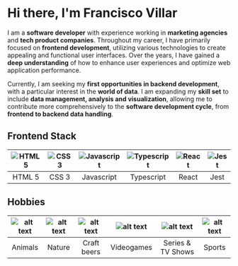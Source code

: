 # Hi there, I'm Francisco Villar

I am a **software developer** with experience working in **marketing agencies** and **tech product companies**. Throughout my career, I have primarily focused on **frontend development**, utilizing various technologies to create appealing and functional user interfaces. Over the years, I have gained a **deep understanding** of how to enhance user experiences and optimize web application performance.

Currently, I am seeking my **first opportunities in backend development**, with a particular interest in the **world of data**. I am expanding my **skill set** to include **data management, analysis and visualization**, allowing me to contribute more comprehensively to the **software development cycle**, from **frontend to backend data handling**.

## Frontend Stack

| ![HTML5](https://img.icons8.com/?size=80&id=9nmz9TYzN8iO&format=png) | <div align="center">![CSS3](https://img.icons8.com/?size=80&id=38273&format=png)</div> | ![Javascript](https://img.icons8.com/?size=75&id=39853&format=png) | ![Typescript](https://img.icons8.com/?size=75&id=vMqgHSToxrJR&format=png) | ![React](https://img.icons8.com/?size=60&id=viH7JJy51bHj&format=png) | ![Jest](https://img.icons8.com/?size=50&id=oL2HGqCJ4Qhd&format=png) |
| -------------------------------------------------------------------- | -------------------------------------------------------------------------------------- | ------------------------------------------------------------------ | ------------------------------------------------------------------------- | -------------------------------------------------------------------- | ------------------------------------------------------------------- |
| <div align="center">HTML 5</div>                                     | <div align="center">CSS 3</div>                                                        | <div align="center">Javascript</div>                               | <div align="center">Typescript</div>                                      | <div align="center">React</div>                                      | <div align="center">Jest</div>                                      |

## Hobbies

| ![alt text](https://img.icons8.com/?size=60&id=L1yZTefUXeMg&format=png) | ![alt text](https://img.icons8.com/?size=70&id=92490&format=png) | ![alt text](https://img.icons8.com/?size=65&id=103044&format=png) | ![alt text](https://img.icons8.com/?size=75&id=vrrv8NfBAFq0&format=png) | ![alt text](https://img.icons8.com/?size=70&id=bMGZKjmgHUjb&format=png) | ![alt text](https://img.icons8.com/?size=70&id=6fCi-Z-vqJtZ&format=png) |
| ----------------------------------------------------------------------- | ---------------------------------------------------------------- | ----------------------------------------------------------------- | ----------------------------------------------------------------------- | ----------------------------------------------------------------------- | ----------------------------------------------------------------------- |
| <div align="center">Animals</div>                                       | <div align="center">Nature</div>                                 | <div align="center">Craft beers</div>                             | <div align="center">Videogames</div>                                    | <div align="center">Series & TV Shows</div>                             | <div align="center">Sports</div>                                        |
